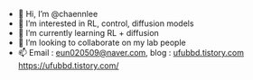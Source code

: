- 👋 Hi, I’m @chaennlee
- 👀 I’m interested in RL, control, diffusion models
- 🌱 I’m currently learning RL + diffusion
- 💞️ I’m looking to collaborate on my lab people
- 📫 Email : eun020509@naver.com, blog : [ufubbd.tistory.com ](https://ufubbd.tistory.com/)https://ufubbd.tistory.com/

